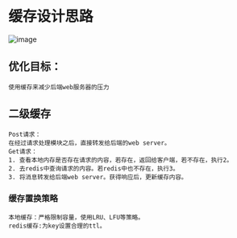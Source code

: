 # 缓存设计思路
![image](http://note.youdao.com/yws/public/resource/06d1627f4bdbd1b9403cd03c943ba6b8/xmlnote/FDA1867E566646B9AF38EF8DB8E76931/373)

## 优化目标：
    使用缓存来减少后端web服务器的压力
    
## 二级缓存
    Post请求：
    在经过请求处理模块之后，直接转发给后端的web server。
    Get请求：
    1. 查看本地内存是否存在请求的内容，若存在，返回给客户端，若不存在，执行2。
    2. 去redis中查询请求的内容。若redis中也不存在，执行3。
    3. 将消息转发给后端web server。获得响应后，更新缓存内容。
    
### 缓存置换策略
    本地缓存：严格限制容量，使用LRU、LFU等策略。
    redis缓存:为key设置合理的ttl。



